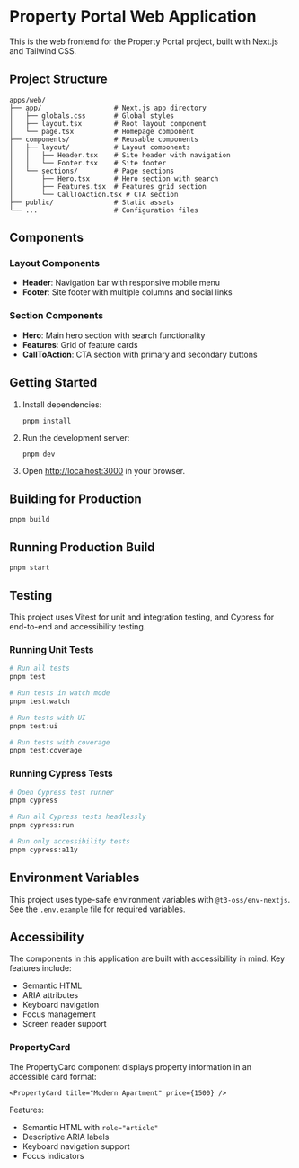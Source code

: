 # Property Portal Web Application

This is the web frontend for the Property Portal project, built with Next.js and Tailwind CSS.

## Project Structure

```
apps/web/
├── app/                  # Next.js app directory
│   ├── globals.css       # Global styles
│   ├── layout.tsx        # Root layout component
│   └── page.tsx          # Homepage component
├── components/           # Reusable components
│   ├── layout/           # Layout components
│   │   ├── Header.tsx    # Site header with navigation
│   │   └── Footer.tsx    # Site footer
│   └── sections/         # Page sections
│       ├── Hero.tsx      # Hero section with search
│       ├── Features.tsx  # Features grid section
│       └── CallToAction.tsx # CTA section
├── public/               # Static assets
└── ...                   # Configuration files
```

## Components

### Layout Components

- **Header**: Navigation bar with responsive mobile menu
- **Footer**: Site footer with multiple columns and social links

### Section Components

- **Hero**: Main hero section with search functionality
- **Features**: Grid of feature cards
- **CallToAction**: CTA section with primary and secondary buttons

## Getting Started

1. Install dependencies:

   ```
   pnpm install
   ```

2. Run the development server:

   ```
   pnpm dev
   ```

3. Open [http://localhost:3000](http://localhost:3000) in your browser.

## Building for Production

```
pnpm build
```

## Running Production Build

```
pnpm start
```

## Testing

This project uses Vitest for unit and integration testing, and Cypress for end-to-end and accessibility testing.

### Running Unit Tests

```bash
# Run all tests
pnpm test

# Run tests in watch mode
pnpm test:watch

# Run tests with UI
pnpm test:ui

# Run tests with coverage
pnpm test:coverage
```

### Running Cypress Tests

```bash
# Open Cypress test runner
pnpm cypress

# Run all Cypress tests headlessly
pnpm cypress:run

# Run only accessibility tests
pnpm cypress:a11y
```

## Environment Variables

This project uses type-safe environment variables with `@t3-oss/env-nextjs`. See the `.env.example` file for required variables.

## Accessibility

The components in this application are built with accessibility in mind. Key features include:

- Semantic HTML
- ARIA attributes
- Keyboard navigation
- Focus management
- Screen reader support

### PropertyCard

The PropertyCard component displays property information in an accessible card format:

```tsx
<PropertyCard title="Modern Apartment" price={1500} />
```

Features:

- Semantic HTML with `role="article"`
- Descriptive ARIA labels
- Keyboard navigation support
- Focus indicators
